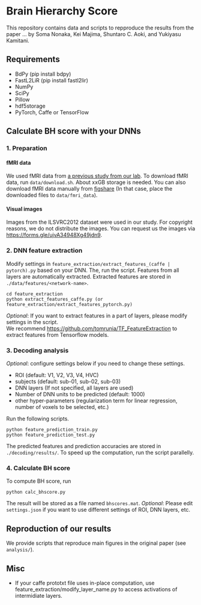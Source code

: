 # Brain Hierarchy Score

This repository contains data and scripts to repproduce the results from the paper ... by Soma Nonaka, Kei Majima, Shuntaro C. Aoki, and Yukiyasu Kamitani. 

## Requirements
* BdPy (pip install bdpy)
* FastL2LiR (pip install fastl2lir)
* NumPy
* SciPy
* Pillow
* hdf5storage
* PyTorch, Caffe or TensorFlow


## Calculate BH score with your DNNs

### 1. Preparation

#### fMRI data

We used fMRI data from [a previous study from our lab](https://github.com/KamitaniLab/DeepImageReconstruction). To download fMRI data, run `data/download.sh`. About xxGB storage is needed. You can also download fMRI data manually from [figshare](https://figshare.com/articles/Deep_Image_Reconstruction/7033577) (In that case, place the downloaded files to `data/fmri_data`). 

#### Visual images

Images from the ILSVRC2012 dataset were used in our study.
For copyright reasons, we do not distribute the images.
You can request us the images via <https://forms.gle/ujvA34948Xg49jdn9>.

### 2. DNN feature extraction

Modify settings in `feature_extraction/extract_features_(caffe | pytorch).py` based on your DNN. 
The, run the script. Features from all layers are automatically extracted. Extracted features are stored in `./data/features/<network-name>`. 
```
cd feature_extraction
python extract_features_caffe.py (or feature_extraction/extract_features_pytorch.py)
```
*Optional*: If you want to extract features in a part of layers, please modify settings in the script.   
We recommend <https://github.com/tomrunia/TF_FeatureExtraction> to extract features from Tensorflow models.


### 3. Decoding analysis

*Optional*: configure settings below if you need to change these settings. 
* ROI (default: V1, V2, V3, V4, HVC)
* subjects (default: sub-01, sub-02, sub-03)
* DNN layers (If not specified, all layers are used)
* Number of DNN units to be predicted (default: 1000)
* other hyper-parameters (regularization term for linear regression, number of voxels to be selected, etc.)

Run the following scripts. 
```
python feature_prediction_train.py
python feature_prediction_test.py
```
The predicted features and prediction accuracies are stored in `./decoding/results/`. 
To speed up the computation, run the script parallelly. 

### 4. Calculate BH score

To compute BH score, run 
```
python calc_bhscore.py
``` 
The result will be stored as a file named `bhscores.mat`. 
*Optional*: Please edit `settings.json` if you want to use different settings of ROI, DNN layers, etc. 


## Reproduction of our results
We provide scripts that reproduce main figures in the original paper (see `analysis/`). 

## Misc
* If your caffe prototxt file uses in-place computation, use feature_extraction/modify_layer_name.py to access activations of intermidiate layers. 
